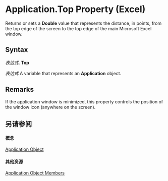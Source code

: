 
# Application.Top Property (Excel)

Returns or sets a  **Double** value that represents the distance, in points, from the top edge of the screen to the top edge of the main Microsoft Excel window.


## Syntax

 _表达式_. **Top**

 _表达式_ A variable that represents an **Application** object.


## Remarks

If the application window is minimized, this property controls the position of the window icon (anywhere on the screen).


## 另请参阅


#### 概念


[Application Object](19b73597-5cf9-4f56-8227-b5211f657f6f.md)
#### 其他资源


[Application Object Members](http://msdn.microsoft.com/library/4cb9ca42-8d07-cc9c-2d80-4eb9a5921e1e%28Office.15%29.aspx)